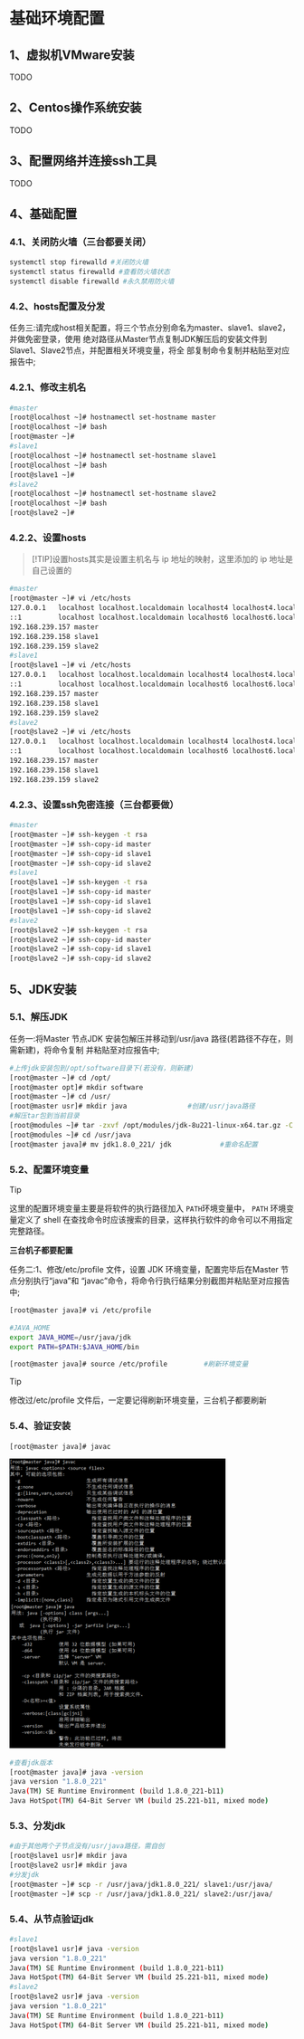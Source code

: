 # 基础环境配置

## 1、虚拟机VMware安装

TODO

## 2、Centos操作系统安装

TODO

## 3、配置网络并连接ssh工具

TODO

## 4、基础配置

### 4.1、关闭防火墙（三台都要关闭）

```bash
systemctl stop firewalld #关闭防火墙
systemctl status firewalld #查看防火墙状态
systemctl disable firewalld #永久禁用防火墙
```

### 4.2、hosts配置及分发

任务三:请完成host相关配置，将三个节点分别命名为master、slave1、slave2，并做免密登录，使用 绝对路径从Master节点复制JDK解压后的安装文件到Slave1、Slave2节点，并配置相关环境变量，将全 部复制命令复制并粘贴至对应报告中;

### 4.2.1、修改主机名

```bash
#master
[root@localhost ~]# hostnamectl set-hostname master
[root@localhost ~]# bash
[root@master ~]#
#slave1
[root@localhost ~]# hostnamectl set-hostname slave1
[root@localhost ~]# bash
[root@slave1 ~]#
#slave2
[root@localhost ~]# hostnamectl set-hostname slave2
[root@localhost ~]# bash
[root@slave2 ~]#
```

### 4.2.2、设置hosts

> [!TIP]设置hosts其实是设置主机名与 ip 地址的映射，这里添加的 ip 地址是自己设置的

```bash
#master
[root@master ~]# vi /etc/hosts
127.0.0.1   localhost localhost.localdomain localhost4 localhost4.localdomain4
::1         localhost localhost.localdomain localhost6 localhost6.localdomain6
192.168.239.157 master
192.168.239.158 slave1
192.168.239.159 slave2
#slave1
[root@slave1 ~]# vi /etc/hosts
127.0.0.1   localhost localhost.localdomain localhost4 localhost4.localdomain4
::1         localhost localhost.localdomain localhost6 localhost6.localdomain6
192.168.239.157 master
192.168.239.158 slave1
192.168.239.159 slave2
#slave2
[root@slave2 ~]# vi /etc/hosts
127.0.0.1   localhost localhost.localdomain localhost4 localhost4.localdomain4
::1         localhost localhost.localdomain localhost6 localhost6.localdomain6
192.168.239.157 master
192.168.239.158 slave1
192.168.239.159 slave2
```

### 4.2.3、设置ssh免密连接（三台都要做）

```bash
#master
[root@master ~]# ssh-keygen -t rsa
[root@master ~]# ssh-copy-id master
[root@master ~]# ssh-copy-id slave1
[root@master ~]# ssh-copy-id slave2
#slave1
[root@slave1 ~]# ssh-keygen -t rsa
[root@slave1 ~]# ssh-copy-id master
[root@slave1 ~]# ssh-copy-id slave1
[root@slave1 ~]# ssh-copy-id slave2
#slave2
[root@slave2 ~]# ssh-keygen -t rsa
[root@slave2 ~]# ssh-copy-id master
[root@slave2 ~]# ssh-copy-id slave1
[root@slave2 ~]# ssh-copy-id slave2
```

## 5、JDK安装

### 5.1、解压JDK

任务一:将Master 节点JDK 安装包解压并移动到/usr/java 路径(若路径不存在，则需新建)，将命令复制 并粘贴至对应报告中;

```bash
#上传jdk安装包到/opt/software目录下(若没有，则新建)
[root@master ~]# cd /opt/
[root@master opt]# mkdir software
[root@master ~]# cd /usr/
[root@master usr]# mkdir java				#创建/usr/java路径
#解压tar包到当前目录
[root@modules ~]# tar -zxvf /opt/modules/jdk-8u221-linux-x64.tar.gz -C /usr/java
[root@modules ~]# cd /usr/java
[root@master java]# mv jdk1.8.0_221/ jdk			#重命名配置
```

### 5.2、配置环境变量

> [!TIP]
>
> 这里的配置环境变量主要是将软件的执行路径加入 `PATH`环境变量中， `PATH` 环境变量定义了 shell 在查找命令时应该搜索的目录，这样执行软件的命令可以不用指定完整路径。
>
> **三台机子都要配置**

任务二:1、修改/etc/profile 文件，设置 JDK 环境变量，配置完毕后在Master 节点分别执行“java”和 “javac”命令，将命令行执行结果分别截图并粘贴至对应报告 中;

```bash
[root@master java]# vi /etc/profile
```
```bash
#JAVA_HOME
export JAVA_HOME=/usr/java/jdk
export PATH=$PATH:$JAVA_HOME/bin
```
```bash
[root@master java]# source /etc/profile 		#刷新环境变量
```

> [!TIP]
>
> 修改过/etc/profile 文件后，一定要记得刷新环境变量，三台机子都要刷新

### 5.4、验证安装

```
[root@master java]# javac
```

<img src="../assets/javac.png" alt="javac" style="zoom:50%;" />

```bash
#查看jdk版本
[root@master java]# java -version
java version "1.8.0_221"
Java(TM) SE Runtime Environment (build 1.8.0_221-b11)
Java HotSpot(TM) 64-Bit Server VM (build 25.221-b11, mixed mode)
```

### 5.3、分发jdk

```bash
#由于其他两个子节点没有/usr/java路径，需自创
[root@slave1 usr]# mkdir java
[root@slave2 usr]# mkdir java
#分发jdk
[root@master ~]# scp -r /usr/java/jdk1.8.0_221/ slave1:/usr/java/
[root@master ~]# scp -r /usr/java/jdk1.8.0_221/ slave2:/usr/java/
```

### 5.4、从节点验证jdk

```bash
#slave1
[root@slave1 usr]# java -version
java version "1.8.0_221"
Java(TM) SE Runtime Environment (build 1.8.0_221-b11)
Java HotSpot(TM) 64-Bit Server VM (build 25.221-b11, mixed mode)
#slave2
[root@slave2 usr]# java -version
java version "1.8.0_221"
Java(TM) SE Runtime Environment (build 1.8.0_221-b11)
Java HotSpot(TM) 64-Bit Server VM (build 25.221-b11, mixed mode)
```
